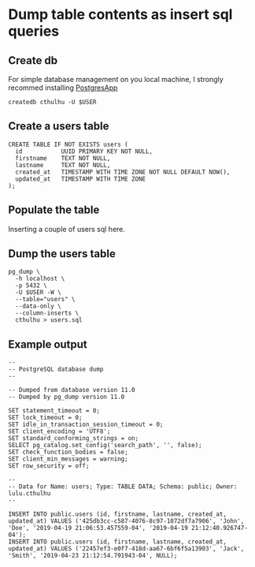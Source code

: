 # Dump table contents as insert sql queries

## Create db

For simple database management on you local machine, I strongly recommed installing [PostgresApp](https://postgresapp.com/)

```
createdb cthulhu -U $USER
```

## Create a users table

```
CREATE TABLE IF NOT EXISTS users (
  id           UUID PRIMARY KEY NOT NULL,
  firstname    TEXT NOT NULL,
  lastname     TEXT NOT NULL,
  created_at   TIMESTAMP WITH TIME ZONE NOT NULL DEFAULT NOW(),
  updated_at   TIMESTAMP WITH TIME ZONE
);
```

## Populate the table

Inserting a couple of users sql here.

## Dump the users table

```
pg_dump \
  -h localhost \
  -p 5432 \
  -U $USER -W \
  --table="users" \
  --data-only \
  --column-inserts \
  cthulhu > users.sql
```

## Example output

```
--
-- PostgreSQL database dump
--

-- Dumped from database version 11.0
-- Dumped by pg_dump version 11.0

SET statement_timeout = 0;
SET lock_timeout = 0;
SET idle_in_transaction_session_timeout = 0;
SET client_encoding = 'UTF8';
SET standard_conforming_strings = on;
SELECT pg_catalog.set_config('search_path', '', false);
SET check_function_bodies = false;
SET client_min_messages = warning;
SET row_security = off;

--
-- Data for Name: users; Type: TABLE DATA; Schema: public; Owner: lulu.cthulhu
--

INSERT INTO public.users (id, firstname, lastname, created_at, updated_at) VALUES ('425db3cc-c587-4076-8c97-1072df7a7906', 'John', 'Doe', '2019-04-19 21:06:53.457559-04', '2019-04-19 21:12:40.926747-04');
INSERT INTO public.users (id, firstname, lastname, created_at, updated_at) VALUES ('22457ef3-e0f7-418d-aa67-6bf6f5a13903', 'Jack', 'Smith', '2019-04-23 21:12:54.791943-04', NULL);
```
